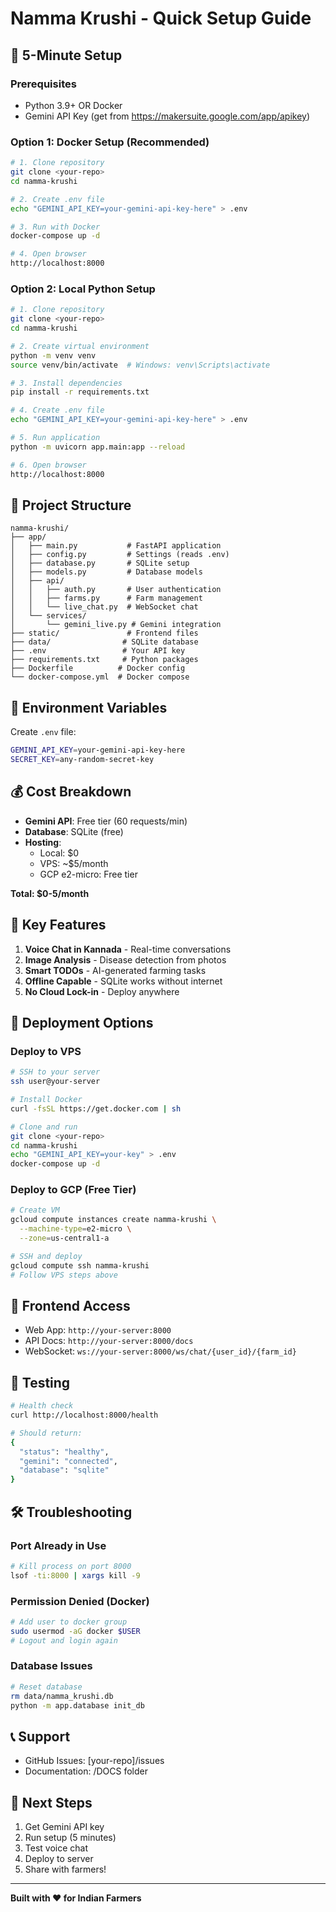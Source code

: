 # Namma Krushi - Quick Setup Guide

## 🚀 5-Minute Setup

### Prerequisites
- Python 3.9+ OR Docker
- Gemini API Key (get from https://makersuite.google.com/app/apikey)

### Option 1: Docker Setup (Recommended)
```bash
# 1. Clone repository
git clone <your-repo>
cd namma-krushi

# 2. Create .env file
echo "GEMINI_API_KEY=your-gemini-api-key-here" > .env

# 3. Run with Docker
docker-compose up -d

# 4. Open browser
http://localhost:8000
```

### Option 2: Local Python Setup
```bash
# 1. Clone repository
git clone <your-repo>
cd namma-krushi

# 2. Create virtual environment
python -m venv venv
source venv/bin/activate  # Windows: venv\Scripts\activate

# 3. Install dependencies
pip install -r requirements.txt

# 4. Create .env file
echo "GEMINI_API_KEY=your-gemini-api-key-here" > .env

# 5. Run application
python -m uvicorn app.main:app --reload

# 6. Open browser
http://localhost:8000
```

## 📁 Project Structure
```
namma-krushi/
├── app/
│   ├── main.py           # FastAPI application
│   ├── config.py         # Settings (reads .env)
│   ├── database.py       # SQLite setup
│   ├── models.py         # Database models
│   ├── api/
│   │   ├── auth.py       # User authentication
│   │   ├── farms.py      # Farm management
│   │   └── live_chat.py  # WebSocket chat
│   └── services/
│       └── gemini_live.py # Gemini integration
├── static/               # Frontend files
├── data/                # SQLite database
├── .env                 # Your API key
├── requirements.txt     # Python packages
├── Dockerfile          # Docker config
└── docker-compose.yml  # Docker compose
```

## 🔑 Environment Variables
Create `.env` file:
```bash
GEMINI_API_KEY=your-gemini-api-key-here
SECRET_KEY=any-random-secret-key
```

## 💰 Cost Breakdown
- **Gemini API**: Free tier (60 requests/min)
- **Database**: SQLite (free)
- **Hosting**: 
  - Local: $0
  - VPS: ~$5/month
  - GCP e2-micro: Free tier

**Total: $0-5/month**

## 🌟 Key Features
1. **Voice Chat in Kannada** - Real-time conversations
2. **Image Analysis** - Disease detection from photos
3. **Smart TODOs** - AI-generated farming tasks
4. **Offline Capable** - SQLite works without internet
5. **No Cloud Lock-in** - Deploy anywhere

## 🚢 Deployment Options

### Deploy to VPS
```bash
# SSH to your server
ssh user@your-server

# Install Docker
curl -fsSL https://get.docker.com | sh

# Clone and run
git clone <your-repo>
cd namma-krushi
echo "GEMINI_API_KEY=your-key" > .env
docker-compose up -d
```

### Deploy to GCP (Free Tier)
```bash
# Create VM
gcloud compute instances create namma-krushi \
  --machine-type=e2-micro \
  --zone=us-central1-a

# SSH and deploy
gcloud compute ssh namma-krushi
# Follow VPS steps above
```

## 📱 Frontend Access
- Web App: `http://your-server:8000`
- API Docs: `http://your-server:8000/docs`
- WebSocket: `ws://your-server:8000/ws/chat/{user_id}/{farm_id}`

## 🧪 Testing
```bash
# Health check
curl http://localhost:8000/health

# Should return:
{
  "status": "healthy",
  "gemini": "connected",
  "database": "sqlite"
}
```

## 🛠️ Troubleshooting

### Port Already in Use
```bash
# Kill process on port 8000
lsof -ti:8000 | xargs kill -9
```

### Permission Denied (Docker)
```bash
# Add user to docker group
sudo usermod -aG docker $USER
# Logout and login again
```

### Database Issues
```bash
# Reset database
rm data/namma_krushi.db
python -m app.database init_db
```

## 📞 Support
- GitHub Issues: [your-repo]/issues
- Documentation: /DOCS folder

## 🎯 Next Steps
1. Get Gemini API key
2. Run setup (5 minutes)
3. Test voice chat
4. Deploy to server
5. Share with farmers!

---

**Built with ❤️ for Indian Farmers**